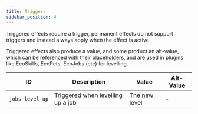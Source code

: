 ```yaml
---
title: Triggers
sidebar_position: 4
---
```


Triggered effects require a trigger, permanent effects do not support triggers and instead always apply when the effect is active

Triggered effects also produce a value, and some product an alt-value, which can be referenced with [their placeholders](https://plugins.auxilor.io/effects/configuring-an-effect#placeholders),
and are used in plugins like EcoSkills, EcoPets, EcoJobs (etc) for levelling.

| ID              | Description                       | Value         | Alt-Value |
| --------------- | --------------------------------- | ------------- | --------- |
| `jobs_level_up` | Triggered when levelling up a job | The new level | -         |

